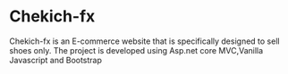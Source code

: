 # Chekich-fx
Chekich-fx is an E-commerce website that is specifically designed to sell shoes only.
The project is developed using Asp.net core MVC,Vanilla Javascript and Bootstrap

